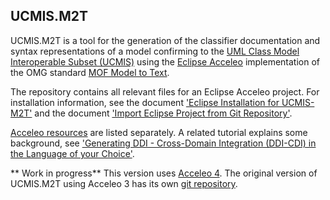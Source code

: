 ## UCMIS.M2T

UCMIS.M2T is a tool for the generation of the classifier documentation and syntax representations
of a model confirming to the [UML Class Model Interoperable Subset (UCMIS)](about/ucmis) using
the [Eclipse Acceleo](https://www.eclipse.org/acceleo/) implementation of the OMG
standard [MOF Model to Text](https://www.omg.org/spec/MOFM2T/).

The repository contains all relevant files for an Eclipse Acceleo project. For installation information,
see the document ['Eclipse Installation for UCMIS-M2T'](about/ucmis-m2t/Eclipse_Installation_for_UCMIS-M2T.pdf) and
the document ['Import Eclipse Project from Git Repository'](about/ucmis-m2t/Import_Eclipse_Project_from_Git_Repository.pdf).

[Acceleo resources](about/ucmis-m2t/acceleo_resources.md) are listed separately. A related tutorial explains some background, see
['Generating DDI - Cross-Domain Integration (DDI-CDI) in the Language of your Choice'](https://zenodo.org/record/4300365).

** Work in progress**
This version uses [Acceleo 4](https://download.eclipse.org/acceleo/updates/releases/). The original version of UCMIS.M2T using Acceleo 3 has its own [git repository](https://bitbucket.org/wackerow/ucmis.m2t/).